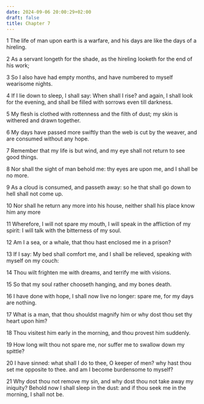 ```yaml
---
date: 2024-09-06 20:00:29+02:00
draft: false
title: Chapter 7
---
```




1 The life of man upon earth is a warfare, and his days are like the days of a hireling.

2 As a servant longeth for the shade, as the hireling looketh for the end of his work;

3 So I also have had empty months, and have numbered to myself wearisome nights.

4 If I lie down to sleep, I shall say: When shall I rise? and again, I shall look for the evening, and shall be filled with sorrows even till darkness.

5 My flesh is clothed with rottenness and the filth of dust; my skin is withered and drawn together.

6 My days have passed more swiftly than the web is cut by the weaver, and are consumed without any hope.

7 Remember that my life is but wind, and my eye shall not return to see good things.

8 Nor shall the sight of man behold me: thy eyes are upon me, and I shall be no more.

9 As a cloud is consumed, and passeth away: so he that shall go down to hell shall not come up.

10 Nor shall he return any more into his house, neither shall his place know him any more

11 Wherefore, I will not spare my mouth, I will speak in the affliction of my spirit: I will talk with the bitterness of my soul.

12 Am I a sea, or a whale, that thou hast enclosed me in a prison?

13 If I say: My bed shall comfort me, and I shall be relieved, speaking with myself on my couch:

14 Thou wilt frighten me with dreams, and terrify me with visions.

15 So that my soul rather chooseth hanging, and my bones death.

16 I have done with hope, I shall now live no longer: spare me, for my days are nothing.

17 What is a man, that thou shouldst magnify him or why dost thou set thy heart upon him?

18 Thou visitest him early in the morning, and thou provest him suddenly.

19 How long wilt thou not spare me, nor suffer me to swallow down my spittle?

20 I have sinned: what shall I do to thee, O keeper of men? why hast thou set me opposite to thee. and am I become burdensome to myself?

21 Why dost thou not remove my sin, and why dost thou not take away my iniquity? Behold now I shall sleep in the dust: and if thou seek me in the morning, I shall not be.

